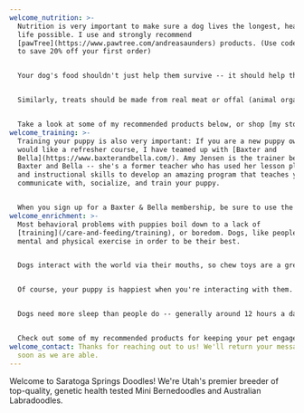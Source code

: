 ```yaml
---
welcome_nutrition: >-
  Nutrition is very important to make sure a dog lives the longest, healthiest
  life possible. I use and strongly recommend
  [pawTree](https://www.pawtree.com/andreasaunders) products. (Use code Intro4u
  to save 20% off your first order)


  Your dog's food shouldn't just help them survive -- it should help them thrive! Dogs need quality nutrition to be at their best. We recommend foods that have real meat as the first ingredient; are responsibly sourced; and **don't** contain meat by-products, artificial colors or preservatives, added sugar or other sweeteners, corn, wheat, or soy.


  Similarly, treats should be made from real meat or offal (animal organs), and shouldn't contain preservatives or artificial flavors.


  Take a look at some of my recommended products below, or shop [my store](https://www.pawtree.com/andreasaunders) to see all that pawTree has to offer.
welcome_training: >-
  Training your puppy is also very important: If you are a new puppy owner or
  would like a refresher course, I have teamed up with [Baxter and
  Bella](https://www.baxterandbella.com/). Amy Jensen is the trainer behind
  Baxter and Bella -- she's a former teacher who has used her lesson planning
  and instructional skills to develop an amazing program that teaches you how to
  communicate with, socialize, and train your puppy.


  When you sign up for a Baxter & Bella membership, be sure to use the code SARATOGA to save 25% off your lifetime membership.
welcome_enrichment: >-
  Most behavioral problems with puppies boil down to a lack of
  [training](/care-and-feeding/training), or boredom. Dogs, like people, need
  mental and physical exercise in order to be their best.


  Dogs interact with the world via their mouths, so chew toys are a great way to give them something to do -- and something to eat other than your slippers. Puzzles and snuffle mats are also great ways to keep your dog mentally engaged.


  Of course, your puppy is happiest when you're interacting with them. Training time is good bonding, but it's also nice to have some more relaxed, less structured, play time with your pup. Interactive toys such as ropes (for tug of war) and balls (for fetch) are wonderful tools to help you engage with your dog. Additionally, a regular grooming routine is a great way to not only keep your pup clean, but build a bond with them.


  Dogs need more sleep than people do -- generally around 12 hours a day. So it's important that your dog has comfortable, safe places to nap throughout the day. This gives your dog a feeling of security, and lets them rest up so they can be their best once nap time is over.


  Check out some of my recommended products for keeping your pet engaged and happy below.
welcome_contact: Thanks for reaching out to us! We'll return your message as
  soon as we are able.
---
```

Welcome to Saratoga Springs Doodles! We're Utah's premier breeder of top-quality, genetic health tested Mini Bernedoodles and Australian Labradoodles.